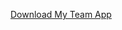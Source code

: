 <a href ="itms-services://?action=download-manifest&amp;url=https://superapp-ae-dev-ama-001.azurewebsites.net/MyTeam.plist">Download My Team App</a>
